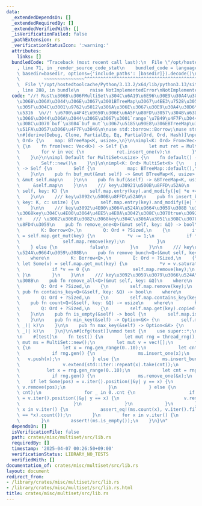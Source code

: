 ```yaml
---
data:
  _extendedDependsOn: []
  _extendedRequiredBy: []
  _extendedVerifiedWith: []
  _isVerificationFailed: false
  _pathExtension: rs
  _verificationStatusIcon: ':warning:'
  attributes:
    links: []
  bundledCode: "Traceback (most recent call last):\n  File \"/opt/hostedtoolcache/Python/3.13.2/x64/lib/python3.13/site-packages/onlinejudge_verify/documentation/build.py\"\
    , line 71, in _render_source_code_stat\n    bundled_code = language.bundle(stat.path,\
    \ basedir=basedir, options={'include_paths': [basedir]}).decode()\n          \
    \         ~~~~~~~~~~~~~~~^^^^^^^^^^^^^^^^^^^^^^^^^^^^^^^^^^^^^^^^^^^^^^^^^^^^^^^^^^^^^^^^^^\n\
    \  File \"/opt/hostedtoolcache/Python/3.13.2/x64/lib/python3.13/site-packages/onlinejudge_verify/languages/rust.py\"\
    , line 288, in bundle\n    raise NotImplementedError\nNotImplementedError\n"
  code: "//! Rust\u306B\u306FMultiSet\u304C\u6A19\u6E96\u30E9\u30A4\u30D6\u30E9\u30EA\
    \u306B\u306A\u3044\u306E\u3067\u3001BTreeMap\u3067\u4EE3\u7528\u3057\u3066\u3044\
    \u305F\u304C\u3001\u9762\u5012\u306A\u306E\u3067\u30E9\u30A4\u30D6\u30E9\u30EA\
    \u5316  \n//! \u6700\u4F4E\u9650\u306E\u6A5F\u80FD\u3057\u304B\u63D0\u4F9B\u3057\
    \u3066\u3044\u306A\u3044\u306E\u3067\u3001`range`\u7B49\u4F7F\u3044\u305F\u3051\
    \u308C\u3070`buf`\u3084`buf_mut`\u3067\u5185\u90E8\u306EBTreeMap\u3092\u53D6\u308A\
    \u51FA\u3057\u3066\u4F7F\u3046\n\nuse std::borrow::Borrow;\nuse std::collections::BTreeMap;\n\
    \n#[derive(Debug, Clone, PartialEq, Eq, PartialOrd, Ord, Hash)]\npub struct MultiSet<K:\
    \ Ord> {\n    map: BTreeMap<K, usize>,\n}\n\nimpl<K: Ord> From<Vec<K>> for MultiSet<K>\
    \ {\n    fn from(vec: Vec<K>) -> Self {\n        let mut ret = MultiSet::new();\n\
    \        for v in vec {\n            ret.insert_one(v);\n        }\n        ret\n\
    \    }\n}\n\nimpl Default for MultiSet<usize> {\n    fn default() -> Self {\n\
    \        Self::new()\n    }\n}\n\nimpl<K: Ord> MultiSet<K> {\n    pub fn new()\
    \ -> Self {\n        Self {\n            map: BTreeMap::default(),\n        }\n\
    \    }\n\n    pub fn buf_mut(&mut self) -> &mut BTreeMap<K, usize> {\n       \
    \ &mut self.map\n    }\n\n    pub fn buf(&self) -> &BTreeMap<K, usize> {\n   \
    \     &self.map\n    }\n\n    /// key\u30921\u500B\u8FFD\u52A0\n    pub fn insert_one(&mut\
    \ self, key: K) {\n        self.map.entry(key).and_modify(|e| *e += 1).or_insert(1);\n\
    \    }\n\n    /// key\u3092c\u500B\u8FFD\u52A0\n    pub fn insert_bunch(&mut self,\
    \ key: K, c: usize) {\n        self.map.entry(key).and_modify(|e| *e += c).or_insert(c);\n\
    \    }\n\n    /// key\u3092\u4E00\u3064\u524A\u9664\u3059\u308B \u3082\u3068\u3082\
    \u3068key\u304C\u4E00\u3064\u4EE5\u4E0A\u3042\u308C\u3070true\u3092\u8FD4\u3059\
    \n    /// \u3082\u3068\u3082\u3068key\u304C\u306A\u3051\u308C\u3070false\u3092\
    \u8FD4\u3059\n    pub fn remove_one<Q>(&mut self, key: &Q) -> bool\n    where\n\
    \        K: Borrow<Q>,\n        Q: Ord + ?Sized,\n    {\n        if let Some(v)\
    \ = self.map.get_mut(key) {\n            *v -= 1;\n            if *v == 0 {\n\
    \                self.map.remove(key);\n            }\n            true\n    \
    \    } else {\n            false\n        }\n    }\n\n    /// key\u3092c\u500B\
    \u524A\u9664\u3059\u308B\n    pub fn remove_bunch<Q>(&mut self, key: &Q, c: usize)\n\
    \    where\n        K: Borrow<Q>,\n        Q: Ord + ?Sized,\n    {\n        if\
    \ let Some(v) = self.map.get_mut(key) {\n            *v = v.saturating_sub(c);\n\
    \            if *v == 0 {\n                self.map.remove(key);\n           \
    \ }\n        }\n    }\n\n    /// key\u3092\u3059\u3079\u3066\u524A\u9664\u3059\
    \u308B\n    pub fn remove_all<Q>(&mut self, key: &Q)\n    where\n        K: Borrow<Q>,\n\
    \        Q: Ord + ?Sized,\n    {\n        self.map.remove(key);\n    }\n\n   \
    \ pub fn contains_key<Q>(&self, key: &Q) -> bool\n    where\n        K: Borrow<Q>,\n\
    \        Q: Ord + ?Sized,\n    {\n        self.map.contains_key(key)\n    }\n\n\
    \    pub fn count<Q>(&self, key: &Q) -> usize\n    where\n        K: Borrow<Q>,\n\
    \        Q: Ord + ?Sized,\n    {\n        self.map.get(key).copied().unwrap_or(0)\n\
    \    }\n\n    pub fn is_empty(&self) -> bool {\n        self.map.is_empty()\n\
    \    }\n\n    pub fn min_key(&self) -> Option<&K> {\n        self.map.first_key_value().map(|(k,\
    \ _)| k)\n    }\n\n    pub fn max_key(&self) -> Option<&K> {\n        self.map.last_key_value().map(|(k,\
    \ _)| k)\n    }\n}\n\n#[cfg(test)]\nmod test {\n    use super::*;\n    use rand::prelude::*;\n\
    \n    #[test]\n    fn test() {\n        let mut rng = thread_rng();\n        let\
    \ mut ms = MultiSet::new();\n        let mut v = vec![];\n        for _ in 0..1000\
    \ {\n            let x = rng.gen_range(0..10);\n            let cnt = rng.gen_range(1..=10);\n\
    \            if rng.gen() {\n                ms.insert_one(x);\n             \
    \   v.push(x);\n            } else {\n                ms.insert_bunch(x, cnt);\n\
    \                v.extend(std::iter::repeat(x).take(cnt));\n            }\n  \
    \          let x = rng.gen_range(0..10);\n            let cnt = rng.gen_range(1..=5);\n\
    \            if rng.gen() {\n                ms.remove_one(&x);\n            \
    \    if let Some(pos) = v.iter().position(|&y| y == x) {\n                   \
    \ v.remove(pos);\n                }\n            } else {\n                ms.remove_bunch(&x,\
    \ cnt);\n                for _ in 0..cnt {\n                    if let Some(pos)\
    \ = v.iter().position(|&y| y == x) {\n                        v.remove(pos);\n\
    \                    }\n                }\n            }\n        }\n        for\
    \ x in v.iter() {\n            assert_eq!(ms.count(x), v.iter().filter(|&&y| y\
    \ == *x).count());\n        }\n        for x in v.iter() {\n            ms.remove_one(x);\n\
    \        }\n        assert!(ms.is_empty());\n    }\n}\n"
  dependsOn: []
  isVerificationFile: false
  path: crates/misc/multiset/src/lib.rs
  requiredBy: []
  timestamp: '2025-04-07 00:26:50+09:00'
  verificationStatus: LIBRARY_NO_TESTS
  verifiedWith: []
documentation_of: crates/misc/multiset/src/lib.rs
layout: document
redirect_from:
- /library/crates/misc/multiset/src/lib.rs
- /library/crates/misc/multiset/src/lib.rs.html
title: crates/misc/multiset/src/lib.rs
---
```

